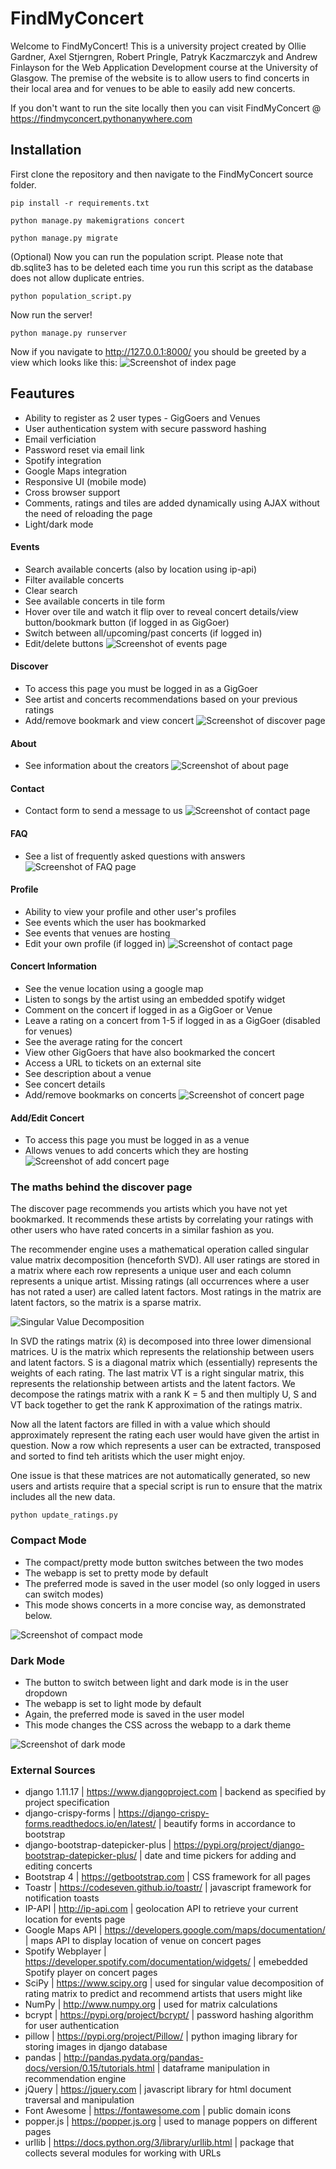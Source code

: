# FindMyConcert


Welcome to FindMyConcert!
This is a university project created by Ollie Gardner, Axel Stjerngren, Robert Pringle, Patryk Kaczmarczyk and Andrew Finlayson for the Web Application Development course 
at the University of Glasgow. The premise of the website is to allow users to find concerts in their 
local area and for venues to be able to easily add new concerts.

If you don't want to run the site locally then you can visit FindMyConcert @ https://findmyconcert.pythonanywhere.com

## Installation

First clone the repository and then navigate to the FindMyConcert source folder.

```
pip install -r requirements.txt

python manage.py makemigrations concert

python manage.py migrate
```

(Optional) Now you can run the population script. Please note that db.sqlite3 has to be deleted each time you run this script as the database does not allow duplicate entries.
```
python population_script.py
```

Now run the server!
```
python manage.py runserver
```

Now if you navigate to http://127.0.0.1:8000/ you should be greeted by a view which looks like this:
![Screenshot of index page](https://i.imgur.com/yPSk2fh.jpg)

## Feautures
* Ability to register as 2 user types - GigGoers and Venues
* User authentication system with secure password hashing
* Email verficiation
* Password reset via email link
* Spotify integration
* Google Maps integration
* Responsive UI (mobile mode)
* Cross browser support
* Comments, ratings and tiles are added dynamically using AJAX without the need of reloading the page
* Light/dark mode

#### Events
* Search available concerts (also by location using ip-api)
* Filter available concerts
* Clear search
* See available concerts in tile form
* Hover over tile and watch it flip over to reveal concert details/view button/bookmark button (if logged in as GigGoer)
* Switch between all/upcoming/past concerts (if logged in)
* Edit/delete buttons
![Screenshot of events page](https://i.imgur.com/SyoNk9J.jpg)

#### Discover
* To access this page you must be logged in as a GigGoer
* See artist and concerts recommendations based on your previous ratings
* Add/remove bookmark and view concert
![Screenshot of discover page](https://i.imgur.com/sOpUc1F.jpg)

#### About
* See information about the creators
![Screenshot of about page](https://i.imgur.com/JP376un.jpg)

#### Contact
* Contact form to send a message to us
![Screenshot of contact page](https://i.imgur.com/kyaqzpS.png)

#### FAQ
* See a list of frequently asked questions with answers
![Screenshot of FAQ page](https://i.imgur.com/F5RcObm.png)

#### Profile
* Ability to view your profile and other user's profiles
* See events which the user has bookmarked
* See events that venues are hosting
* Edit your own profile (if logged in)
![Screenshot of contact page](https://i.imgur.com/oVzuRov.jpg)

#### Concert Information
* See the venue location using a google map
* Listen to songs by the artist using an embedded spotify widget
* Comment on the concert if logged in as a GigGoer or Venue
* Leave a rating on a concert from 1-5 if logged in as a GigGoer (disabled for venues)
* See the average rating for the concert
* View other GigGoers that have also bookmarked the concert
* Access a URL to tickets on an external site
* See description about a venue
* See concert details
* Add/remove bookmarks on concerts
![Screenshot of concert page](https://i.imgur.com/e3WQS4c.jpg)

#### Add/Edit Concert
* To access this page you must be logged in as a venue
* Allows venues to add concerts which they are hosting
![Screenshot of add concert page](https://i.imgur.com/6tz2Vza.png)

### The maths behind the discover page

The discover page recommends you artists which you have not yet bookmarked. It recommends these artists by correlating your ratings with other users who have rated concerts in a similar fashion as you.

The recommender engine uses a mathematical operation called singular value matrix decomposition (henceforth SVD). All user ratings are stored in a  matrix where each row represents a unique user and each column represents a unique artist. Missing ratings (all occurrences where a user has not rated a user) are called latent factors. Most ratings in the matrix are latent factors, so the matrix is a sparse matrix.

![Singular Value Decomposition](http://www.cs.carleton.edu/cs_comps/0607/recommend/recommender/images/svd2.png)

In SVD the ratings matrix (x̂) is decomposed into three lower dimensional matrices. U is the matrix which represents the relationship between users and latent factors. S is a diagonal matrix which (essentially) represents the weights of each rating. The last matrix VT is a right singular matrix, this represents the relationship between artists and the latent factors. We decompose the ratings matrix with a rank K = 5 and then multiply U, S and VT  back together to get the rank K approximation of the ratings matrix. 

Now all the latent factors are filled in with a value which should approximately represent the rating each user would have given the artist in question. Now a row which represents a user can be extracted, transposed and sorted to find teh aritists which the user might enjoy.

One issue is that these matrices are not automatically generated, so new users and artists require that a special script is run to ensure that the matrix includes all the new data.

```
python update_ratings.py
```
### Compact Mode

- The compact/pretty mode button switches between the two modes
- The webapp is set to pretty mode by default
- The preferred mode is saved in the user model (so only logged in users can switch modes)
- This mode shows concerts in a more concise way, as demonstrated below.

![Screenshot of compact mode](https://i.imgur.com/BI0nRuI.png)
### Dark Mode

- The button to switch between light and dark mode is in the user dropdown
- The webapp is set to light mode by default
- Again, the preferred mode is saved in the user model
- This mode changes the CSS across the webapp to a dark theme

![Screenshot of dark mode](https://i.imgur.com/gZSEf1k.jpg)
### External Sources
* django 1.11.17 | https://www.djangoproject.com | backend as specified by project specification
* django-crispy-forms | https://django-crispy-forms.readthedocs.io/en/latest/ | beautify forms in accordance to bootstrap
* django-bootstrap-datepicker-plus | https://pypi.org/project/django-bootstrap-datepicker-plus/ | date and time pickers for adding and editing concerts
* Bootstrap 4 | https://getbootstrap.com | CSS framework for all pages
* Toastr | https://codeseven.github.io/toastr/ | javascript framework for notification toasts
* IP-API | http://ip-api.com | geolocation API to retrieve your current location for events page
* Google Maps API | https://developers.google.com/maps/documentation/ | maps API to display location of venue on concert pages
* Spotify Webplayer | https://developer.spotify.com/documentation/widgets/ | emebedded Spotify player on concert pages
* SciPy | https://www.scipy.org | used for singular value decomposition of rating matrix to predict and recommend artists that users might like
* NumPy | http://www.numpy.org | used for matrix calculations
* bcrypt | https://pypi.org/project/bcrypt/ | password hashing algorithm for user authentication
* pillow | https://pypi.org/project/Pillow/ | python imaging library for storing images in django database
* pandas | http://pandas.pydata.org/pandas-docs/version/0.15/tutorials.html | dataframe manipulation in recommendation engine
* jQuery | https://jquery.com | javascript library for html document traversal and manipulation
* Font Awesome | https://fontawesome.com | public domain icons
* popper.js | https://popper.js.org | used to manage poppers on different pages
* urllib | https://docs.python.org/3/library/urllib.html | package that collects several modules for working with URLs
